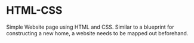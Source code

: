 # HTML-CSS
Simple Website page using HTML and CSS. Similar to a blueprint for constructing a new home, a website needs to be mapped out beforehand.
